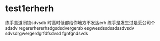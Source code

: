 # test1erherh
练手食道闭锁sdvsdb
时高时低都给你地方不发达erh
练手是发生过是丢公司个sdsdv
regererhererhsdgsdsdvergersb
esgwesdssdssdssdvsdv
sdvsdrgwergerdgrfdfsdvsd
fgnfgndsvds
